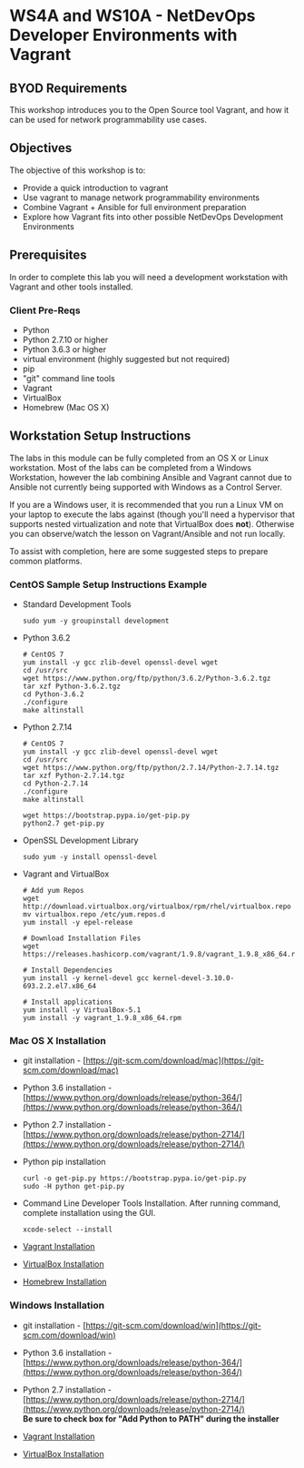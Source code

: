 # WS4A and WS10A - NetDevOps Developer Environments with Vagrant

## BYOD Requirements
This workshop introduces you to the Open Source tool Vagrant, and how it can be used for network programmability use cases.  

## Objectives

The objective of this workshop is to:

* Provide a quick introduction to vagrant
* Use vagrant to manage network programmability environments
* Combine Vagrant + Ansible for full environment preparation
* Explore how Vagrant fits into other possible NetDevOps Development Environments

## Prerequisites

In order to complete this lab you will need a development workstation with Vagrant and other tools installed.  

### Client Pre-Reqs

*   Python
  *   Python 2.7.10 or higher
  *   Python 3.6.3 or higher
  *   virtual environment (highly suggested but not required)
  *   pip
*   "git" command line tools
*   Vagrant
*   VirtualBox
*   Homebrew (Mac OS X)

## Workstation Setup Instructions

The labs in this module can be fully completed from an OS X or Linux workstation. Most of the labs can be completed from a Windows Workstation, however the lab combining Ansible and Vagrant cannot due to Ansible not currently being supported with Windows as a Control Server.  

If you are a Windows user, it is recommended that you run a Linux VM on your laptop to execute the labs against (though you'll need a hypervisor that supports nested virtualization and note that VirtualBox does **not**).  Otherwise you can observe/watch the lesson on Vagrant/Ansible and not run locally.  

To assist with completion, here are some suggested steps to prepare common platforms.

### CentOS Sample Setup Instructions Example

*   Standard Development Tools

    ```
    sudo yum -y groupinstall development
    ```

*   Python 3.6.2

    ```
    # CentOS 7
    yum install -y gcc zlib-devel openssl-devel wget
    cd /usr/src
    wget https://www.python.org/ftp/python/3.6.2/Python-3.6.2.tgz
    tar xzf Python-3.6.2.tgz
    cd Python-3.6.2
    ./configure
    make altinstall              
    ```

*   Python 2.7.14

    ```
    # CentOS 7
    yum install -y gcc zlib-devel openssl-devel wget
    cd /usr/src
    wget https://www.python.org/ftp/python/2.7.14/Python-2.7.14.tgz
    tar xzf Python-2.7.14.tgz
    cd Python-2.7.14
    ./configure
    make altinstall

    wget https://bootstrap.pypa.io/get-pip.py
    python2.7 get-pip.py
    ```


*   OpenSSL Development Library

    ```
    sudo yum -y install openssl-devel
    ```

*   Vagrant and VirtualBox

    ```
    # Add yum Repos
    wget http://download.virtualbox.org/virtualbox/rpm/rhel/virtualbox.repo
    mv virtualbox.repo /etc/yum.repos.d
    yum install -y epel-release

    # Download Installation Files
    wget https://releases.hashicorp.com/vagrant/1.9.8/vagrant_1.9.8_x86_64.rpm

    # Install Dependencies
    yum install -y kernel-devel gcc kernel-devel-3.10.0-693.2.2.el7.x86_64

    # Install applications
    yum install -y VirtualBox-5.1
    yum install -y vagrant_1.9.8_x86_64.rpm
    ```

### Mac OS X Installation

*   git installation - [https://git-scm.com/download/mac](https://git-scm.com/download/mac)
*   Python 3.6 installation - [https://www.python.org/downloads/release/python-364/](https://www.python.org/downloads/release/python-364/)
*   Python 2.7 installation - [https://www.python.org/downloads/release/python-2714/](https://www.python.org/downloads/release/python-2714/)
*   Python pip installation

    ```
    curl -o get-pip.py https://bootstrap.pypa.io/get-pip.py
    sudo -H python get-pip.py
    ```


*   Command Line Developer Tools Installation. After running command, complete installation using the GUI.

    ```
    xcode-select --install          
    ```

*   [Vagrant Installation](https://www.vagrantup.com/downloads.html)
*   [VirtualBox Installation](https://www.virtualbox.org/wiki/Downloads)
*   [Homebrew Installation](https://brew.sh)

### Windows Installation

*   git installation - [https://git-scm.com/download/win](https://git-scm.com/download/win)
*   Python 3.6 installation - [https://www.python.org/downloads/release/python-364/](https://www.python.org/downloads/release/python-364/)  

*   Python 2.7 installation - [https://www.python.org/downloads/release/python-2714/](https://www.python.org/downloads/release/python-2714/)  
    **Be sure to check box for "Add Python to PATH" during the installer**
*   [Vagrant Installation](https://www.vagrantup.com/downloads.html)
*   [VirtualBox Installation](https://www.virtualbox.org/wiki/Downloads)
